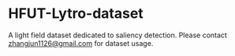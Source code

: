 # HFUT-Lytro-dataset
A light field dataset dedicated to saliency detection.
Please contact zhangjun1126@gmail.com for dataset usage.
